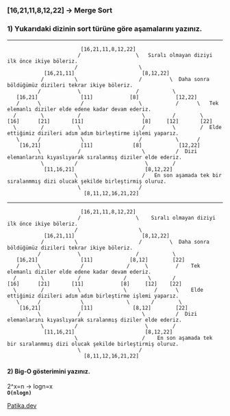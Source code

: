 ### [16,21,11,8,12,22] -> Merge Sort
### 1) Yukarıdaki dizinin sort türüne göre aşamalarını yazınız.
***
                            [16,21,11,8,12,22]
                           /                  \   Sıralı olmayan diziyi ilk önce ikiye böleriz.
                          /                    \
                [16,21,11]                      [8,12,22]
               /          \                    /         \  Daha sonra böldüğümüz dizileri tekrar ikiye böleriz.
              /            \                  /           \
       [16,21]              [11]            [8]            [12,22]
       /      \             /                  \           /      \   Tek elemanlı diziler elde edene kadar devam ederiz.
      /        \           /                    \         /        \
    [16]      [21]       [11]                   [8]     [12]       [22]
      \        /           \                    /         \        /  Elde ettiğimiz dizileri adım adım birleştirme işlemi yaparız.
       \      /             \                  /           \      /
        [16,21]             [11]             [8]            [12,22]
              \            /                    \          /  Dizi elemanlarını kıyaslıyarak sıralanmış diziler elde ederiz.
               \          /                      \        /
                [11,16,21]                       [8,12,22]
                          \                     /   En son aşamada tek bir sıralanmmış dizi olucak şekilde birleştirmiş oluruz. 
                           \                   / 
                             [8,11,12,16,21,22]
                             
***   
                            [16,21,11,8,12,22]
                           /                  \    Sıralı olmayan diziyi ilk önce ikiye böleriz.
                          /                    \
                [16,21,11]                      [8,12,22]
               /          \                    /         \  Daha sonra böldüğümüz dizileri tekrar ikiye böleriz.
              /            \                  /           \
       [16,21]              [11]            [8,12]        [22]
       /      \             /              /     \         /    Tek elemanlı diziler elde edene kadar devam ederiz.
      /        \           /              /       \       /        
    [16]      [21]       [11]            [8]     [12]    [22]      
      \        /           \              \         /      \    Elde ettiğimiz dizileri adım adım birleştirme işlemi yaparız.
       \      /             \              \       /        \
        [16,21]             [11]             [8,12]        [22]
              \            /                    \          /  Dizi elemanlarını kıyaslıyarak sıralanmış diziler elde ederiz.
               \          /                      \        /
                [11,16,21]                       [8,12,22]
                          \                     /    En son aşamada tek bir sıralanmmış dizi olucak şekilde birleştirmiş oluruz. 
                           \                   / 
                             [8,11,12,16,21,22]
#### 2) Big-O gösterimini yazınız.
2^x=n -> logn=x  <br>
<b>```O(nlogn)``` <br></b>

[Patika.dev](https://app.patika.dev/kadergin)

